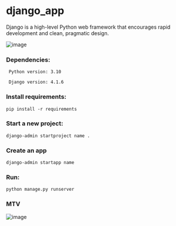# django_app
Django is a high-level Python web framework that encourages rapid development and clean, pragmatic design.

![image](https://user-images.githubusercontent.com/88283829/218598793-ea1c51ca-6d41-4ced-8e93-b21ac85640fa.png)



### Dependencies:
     Python version: 3.10

     Django version: 4.1.6


### Install requirements:

    pip install -r requirements


### Start a new project:

    django-admin startproject name .

### Create an app

    django-admin startapp name


### Run:

    python manage.py runserver


### MTV

![image](https://user-images.githubusercontent.com/88283829/218598747-cd24dc32-9057-4871-8c7b-7560d8d1a877.png)


